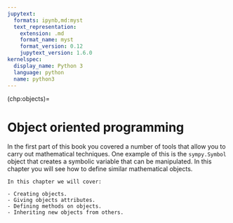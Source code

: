 ```yaml
---
jupytext:
  formats: ipynb,md:myst
  text_representation:
    extension: .md
    format_name: myst
    format_version: 0.12
    jupytext_version: 1.6.0
kernelspec:
  display_name: Python 3
  language: python
  name: python3
---
```


(chp:objects)=

# Object oriented programming

In the first part of this book you covered a number of tools that allow you to
carry out mathematical techniques. One example of this is the `sympy.Symbol`
object that creates a symbolic variable that can be manipulated. In this chapter
you will see how to define similar mathematical objects.

```{important}
In this chapter we will cover:

- Creating objects.
- Giving objects attributes.
- Defining methods on objects.
- Inheriting new objects from others.
```
